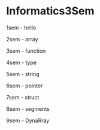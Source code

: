 # Informatics3Sem

1sem - hello

2sem - array

3sem - function

4sem - type

5sem - string

6sem - pointer

7sem - struct

8sem - segments

9sem - DynaRray

